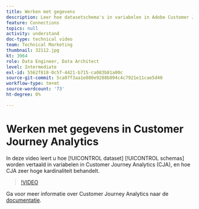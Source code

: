 ```yaml
---
title: Werken met gegevens
description: Leer hoe datasetschema's in variabelen in Adobe Customer Journey Analytics worden vertaald, evenals hoe CJA zeer hoge kardinaliteit behandelt.
feature: Connections
topics: null
activity: understand
doc-type: technical video
team: Technical Marketing
thumbnail: 32112.jpg
kt: 3964
role: Data Engineer, Data Architect
level: Intermediate
exl-id: 5562f818-0c5f-4421-b715-ca083b81a00c
source-git-commit: 5ca07f3aa1e080e9288b094c4c7921e11cae5d40
workflow-type: tm+mt
source-wordcount: '73'
ht-degree: 0%

---
```


# Werken met gegevens in Customer Journey Analytics

In deze video leert u hoe [!UICONTROL dataset] [!UICONTROL schemas] worden vertaald in variabelen in Customer Journey Analytics (CJA), en hoe CJA zeer hoge kardinaliteit behandelt.

>[!VIDEO](https://video.tv.adobe.com/v/32112/?quality=12)

Ga voor meer informatie over Customer Journey Analytics naar de [documentatie](https://experienceleague.adobe.com/docs/analytics-platform/using/cja-landing.html).
